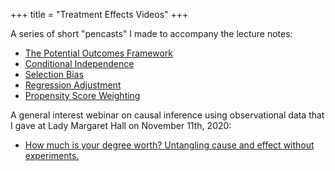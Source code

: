 +++
title = "Treatment Effects Videos"
+++

A series of short "pencasts" I made to accompany the lecture notes:

* [The Potential Outcomes Framework](https://expl.ai/QHUAVRV)
* [Conditional Independence](https://expl.ai/LXPVDDN)
* [Selection Bias](https://expl.ai/DWVNRZU)
* [Regression Adjustment](https://expl.ai/BJWTFKG)
* [Propensity Score Weighting](https://expl.ai/BASRRGX)

A general interest webinar on causal inference using observational data that I gave at Lady Margaret Hall on November 11th, 2020:
* [How much is your degree worth? Untangling cause and effect without experiments.](https://youtu.be/NeAkMcgdWxA)


